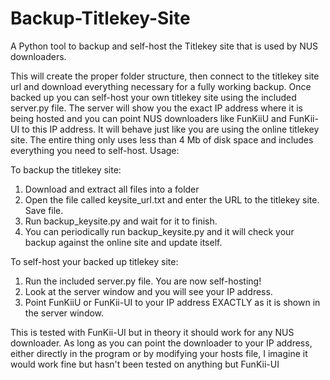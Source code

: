 # Backup-Titlekey-Site

A Python tool to backup and self-host the Titlekey site that is used by NUS downloaders.

This will create the proper folder structure, then connect to the titlekey site url and download everything necessary for a fully working backup. Once backed up you can self-host your own titlekey site using the included server.py file. The server will show you the exact IP address where it is being hosted and you can point NUS downloaders like FunKiiU and FunKii-UI to this IP address. It will behave just like you are using the online titlekey site. The entire thing only uses less than 4 Mb of disk space and includes everything you need to self-host.
Usage:

To backup the titlekey site:
 1. Download and extract all files into a folder
 2. Open the file called keysite_url.txt and enter the URL to the titlekey site. Save file.
 3. Run backup_keysite.py and wait for it to finish.
 4. You can periodically run backup_keysite.py and it will check your backup against the online site and update itself.

To self-host your backed up titlekey site:
 1. Run the included server.py file. You are now self-hosting!
 2. Look at the server window and you will see your IP address.
 2. Point FunKiiU or FunKii-UI to your IP address EXACTLY as it is shown in the server window.

This is tested with FunKii-UI but in theory it should work for any NUS downloader. As long as you can point the downloader to your IP address, either directly in the program or by modifying your hosts file, I imagine it would work fine but hasn't been tested on anything but FunKii-UI

